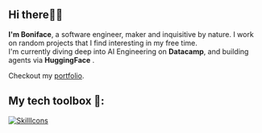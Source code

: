 ## Hi there👋🏽

<!--
**bmmunga/bmmunga** is a ✨ _special_ ✨ repository because its `README.md` (this file) appears on your GitHub profile.

Here are some ideas to get you started:

- 🔭 I’m currently working on ...
- 🌱 I’m currently learning ...
- 👯 I’m looking to collaborate on ...
- 🤔 I’m looking for help with ...
- 💬 Ask me about ...
- 📫 How to reach me: ...
- 😄 Pronouns: ...
- ⚡ Fun fact: ...
-->
**I'm Boniface**, a software engineer, maker and inquisitive by nature. I work on random projects that I find interesting in my free time.  
I'm currently diving deep into AI Engineering on **Datacamp**, and building agents via **HuggingFace** .

Checkout my [portfolio](https://bmunga.vercel.app/).

## My tech toolbox 🧰:

[![SkillIcons](https://skillicons.dev/icons?i=ocaml,py,flask,fastapi,sklearn,nodejs,express,postgresql,mysql,mongodb,redis,supabase,nginx,gcp)](https://skillicons.dev)<br/>
